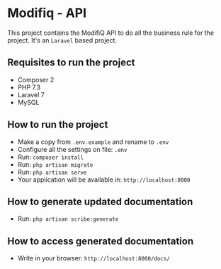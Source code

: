 # Modifiq - API
This project contains the ModifiQ API to do all the business rule for the project. It's an `Laravel` based project.

## Requisites to run the project
- Composer 2
- PHP 7.3
- Laravel 7
- MySQL

## How to run the project
- Make a copy from `.env.example` and rename to `.env`
- Configure all the settings on file: `.env`
- Run: `composer install`
- Run: `php artisan migrate`
- Run: `php artisan serve`
- Your application will be available in: `http://localhost:8000`

## How to generate updated documentation
- Run: `php artisan scribe:generate`

## How to access generated documentation
- Write in your browser: `http://localhost:8000/docs/`